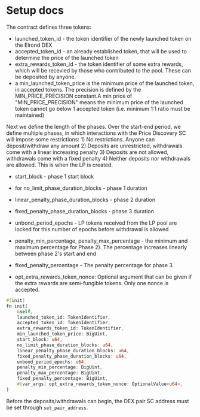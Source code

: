 # Setup docs

The contract defines three tokens:
- launched_token_id - the token identifier of the newly launched token on the Elrond DEX
- accepted_token_id - an already established token, that will be used to determine the price of the launched token
- extra_rewards_token_id - the token identifier of some extra rewards, which will be recevied by those who contributed to the pool. These can be deposited by anyone.
- a min_launched_token_price is the minimum price of the launched token, in accepted tokens. The precision is defined by the MIN_PRICE_PRECISION constant.A min price of "MIN_PRICE_PRECISION" means the minimum price of the launched token cannot go below 1 accepted token (i.e. minimum 1:1 ratio must be maintained)

Next we define the length of the phases. Over the start-end period, we define multiple phases, 
in which interactions with the Price Discovery SC will impose some restrictions:
    1) No restrictions. Anyone can deposit/withdraw any amount
    2) Deposits are unrestricted, withdrawals come with a linear increasing penalty
    3) Deposits are not allowed, withdrawals come with a fixed penalty
    4) Neither deposits nor withdrawals are allowed. This is when the LP is created.

- start_block - phase 1 start block
- for no_limit_phase_duration_blocks - phase 1 duration
- linear_penalty_phase_duration_blocks - phase 2 duration
- fixed_penalty_phase_duration_blocks - phase 3 duration
- unbond_period_epochs - LP tokens received from the LP pool are locked for this number of epochs
    before withdrawal is allowed
- penalty_min_percentage, penalty_max_percentage - the minimum and maximum percentage for Phase 2).
    The percentage increases linearly between phase 2's start and end
- fixed_penalty_percentage - The penalty percentage for phase 3.

- opt_extra_rewards_token_nonce: Optional argument that can be given if the extra rewards are semi-fungible tokens. Only one nonce is accepted.

```rust
#[init]
fn init(
    &self,
    launched_token_id: TokenIdentifier,
    accepted_token_id: TokenIdentifier,
    extra_rewards_token_id: TokenIdentifier,
    min_launched_token_price: BigUint,
    start_block: u64,
    no_limit_phase_duration_blocks: u64,
    linear_penalty_phase_duration_blocks: u64,
    fixed_penalty_phase_duration_blocks: u64,
    unbond_period_epochs: u64,
    penalty_min_percentage: BigUint,
    penalty_max_percentage: BigUint,
    fixed_penalty_percentage: BigUint,
    #[var_args] opt_extra_rewards_token_nonce: OptionalValue<u64>,
)
```

Before the deposits/withdrawals can begin, the DEX pair SC address must be set through `set_pair_address`.
